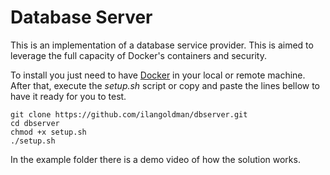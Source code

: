 # Database Server

This is an implementation of a database service provider. This is aimed to leverage the full capacity of Docker's containers and security.

To install you just need to have [Docker](https://docs.docker.com/) in your local or remote machine. After that, execute the *setup.sh* script or copy and paste the lines bellow to have it ready for you to test.
```
git clone https://github.com/ilangoldman/dbserver.git
cd dbserver
chmod +x setup.sh
./setup.sh
```

In the example folder there is a demo video of how the solution works.